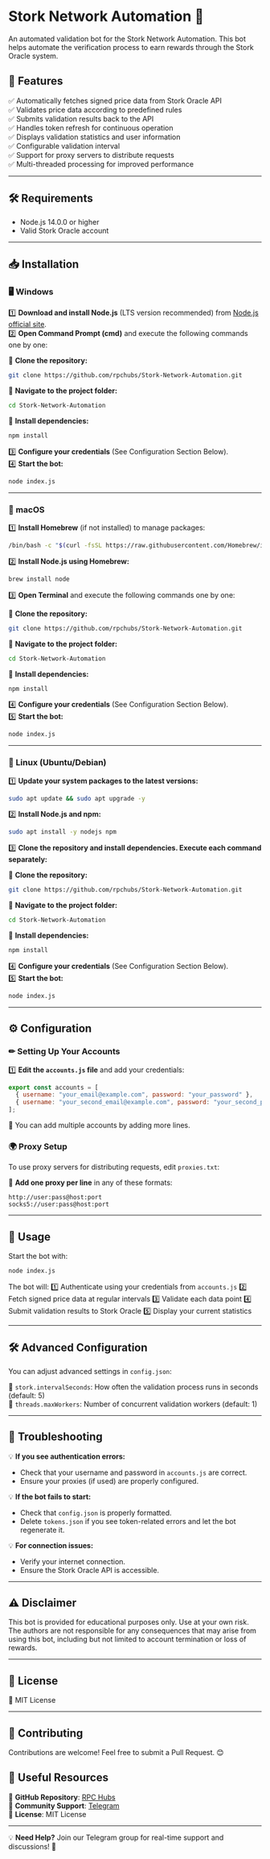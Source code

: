 # Stork Network Automation 🚀

An automated validation bot for the Stork Network Automation. This bot helps automate the verification process to earn rewards through the Stork Oracle system.

## 🌟 Features

✅ Automatically fetches signed price data from Stork Oracle API  
✅ Validates price data according to predefined rules  
✅ Submits validation results back to the API  
✅ Handles token refresh for continuous operation  
✅ Displays validation statistics and user information  
✅ Configurable validation interval  
✅ Support for proxy servers to distribute requests  
✅ Multi-threaded processing for improved performance  

---

## 🛠 Requirements

- Node.js 14.0.0 or higher  
- Valid Stork Oracle account  

---

## 📥 Installation

### 🖥 Windows

1️⃣ **Download and install Node.js** (LTS version recommended) from [Node.js official site](https://nodejs.org/).  
2️⃣ **Open Command Prompt (cmd)** and execute the following commands one by one:
   
🔹 **Clone the repository:**
```sh
git clone https://github.com/rpchubs/Stork-Network-Automation.git
```

🔹 **Navigate to the project folder:**
```sh
cd Stork-Network-Automation
```

🔹 **Install dependencies:**
```sh
npm install
```

3️⃣ **Configure your credentials** (See Configuration Section Below).  
4️⃣ **Start the bot:**
```sh
node index.js
```

---

### 🍏 macOS

1️⃣ **Install Homebrew** (if not installed) to manage packages:
```sh
/bin/bash -c "$(curl -fsSL https://raw.githubusercontent.com/Homebrew/install/HEAD/install.sh)"
```

2️⃣ **Install Node.js using Homebrew:**
```sh
brew install node
```

3️⃣ **Open Terminal** and execute the following commands one by one:
   
🔹 **Clone the repository:**
```sh
git clone https://github.com/rpchubs/Stork-Network-Automation.git
```

🔹 **Navigate to the project folder:**
```sh
cd Stork-Network-Automation
```

🔹 **Install dependencies:**
```sh
npm install
```

4️⃣ **Configure your credentials** (See Configuration Section Below).  
5️⃣ **Start the bot:**
```sh
node index.js
```

---

### 🐧 Linux (Ubuntu/Debian)

1️⃣ **Update your system packages to the latest versions:**
```sh
sudo apt update && sudo apt upgrade -y
```

2️⃣ **Install Node.js and npm:**
```sh
sudo apt install -y nodejs npm
```

3️⃣ **Clone the repository and install dependencies. Execute each command separately:**
   
🔹 **Clone the repository:**
```sh
git clone https://github.com/rpchubs/Stork-Network-Automation.git
```

🔹 **Navigate to the project folder:**
```sh
cd Stork-Network-Automation
```

🔹 **Install dependencies:**
```sh
npm install
```

4️⃣ **Configure your credentials** (See Configuration Section Below).  
5️⃣ **Start the bot:**
```sh
node index.js
```

---

## ⚙ Configuration

### ✏ Setting Up Your Accounts

1️⃣ **Edit the `accounts.js` file** and add your credentials:

```javascript
export const accounts = [
  { username: "your_email@example.com", password: "your_password" },
  { username: "your_second_email@example.com", password: "your_second_password" }
];
```

🔹 You can add multiple accounts by adding more lines.

### 🌍 Proxy Setup

To use proxy servers for distributing requests, edit `proxies.txt`:

🔹 **Add one proxy per line** in any of these formats:

```plaintext
http://user:pass@host:port
socks5://user:pass@host:port
```

---

## 🚀 Usage

Start the bot with:
```sh
node index.js
```

The bot will:
1️⃣ Authenticate using your credentials from `accounts.js`
2️⃣ Fetch signed price data at regular intervals
3️⃣ Validate each data point
4️⃣ Submit validation results to Stork Oracle
5️⃣ Display your current statistics

---

## 🛠 Advanced Configuration

You can adjust advanced settings in `config.json`:

🔹 `stork.intervalSeconds`: How often the validation process runs in seconds (default: 5)  
🔹 `threads.maxWorkers`: Number of concurrent validation workers (default: 1)  

---

## 🔧 Troubleshooting

💡 **If you see authentication errors:**
- Check that your username and password in `accounts.js` are correct.
- Ensure your proxies (if used) are properly configured.

💡 **If the bot fails to start:**
- Check that `config.json` is properly formatted.
- Delete `tokens.json` if you see token-related errors and let the bot regenerate it.

💡 **For connection issues:**
- Verify your internet connection.
- Ensure the Stork Oracle API is accessible.

---

## ⚠ Disclaimer

This bot is provided for educational purposes only. Use at your own risk. The authors are not responsible for any consequences that may arise from using this bot, including but not limited to account termination or loss of rewards.

---

## 📜 License

🔹 MIT License

---

## 🤝 Contributing

Contributions are welcome! Feel free to submit a Pull Request. 😊

## 🔗 Useful Resources

📂 **GitHub Repository**: [RPC Hubs](https://github.com/rpchubs)\
💬 **Community Support**: [Telegram](https://t.me/RPC_Hubs)\
📜 **License**: MIT License

---

💡 **Need Help?** Join our Telegram group for real-time support and discussions! 🚀